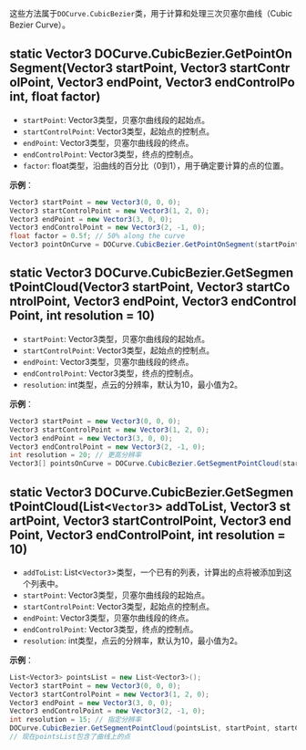 这些方法属于`DOCurve.CubicBezier`类，用于计算和处理三次贝塞尔曲线（Cubic Bezier Curve）。
## static Vector3 DOCurve.CubicBezier.GetPointOnSegment(Vector3 startPoint, Vector3 startControlPoint, Vector3 endPoint, Vector3 endControlPoint, float factor)
- `startPoint`: Vector3类型，贝塞尔曲线段的起始点。
- `startControlPoint`: Vector3类型，起始点的控制点。
- `endPoint`: Vector3类型，贝塞尔曲线段的终点。
- `endControlPoint`: Vector3类型，终点的控制点。
- `factor`: float类型，沿曲线的百分比（0到1），用于确定要计算的点的位置。

**示例**：
```csharp
Vector3 startPoint = new Vector3(0, 0, 0);
Vector3 startControlPoint = new Vector3(1, 2, 0);
Vector3 endPoint = new Vector3(3, 0, 0);
Vector3 endControlPoint = new Vector3(2, -1, 0);
float factor = 0.5f; // 50% along the curve
Vector3 pointOnCurve = DOCurve.CubicBezier.GetPointOnSegment(startPoint, startControlPoint, endPoint, endControlPoint, factor);
```
## static Vector3 DOCurve.CubicBezier.GetSegmentPointCloud(Vector3 startPoint, Vector3 startControlPoint, Vector3 endPoint, Vector3 endControlPoint, int resolution = 10)
- `startPoint`: Vector3类型，贝塞尔曲线段的起始点。
- `startControlPoint`: Vector3类型，起始点的控制点。
- `endPoint`: Vector3类型，贝塞尔曲线段的终点。
- `endControlPoint`: Vector3类型，终点的控制点。
- `resolution`: int类型，点云的分辨率，默认为10，最小值为2。

**示例**：
```csharp
Vector3 startPoint = new Vector3(0, 0, 0);
Vector3 startControlPoint = new Vector3(1, 2, 0);
Vector3 endPoint = new Vector3(3, 0, 0);
Vector3 endControlPoint = new Vector3(2, -1, 0);
int resolution = 20; // 更高分辨率
Vector3[] pointsOnCurve = DOCurve.CubicBezier.GetSegmentPointCloud(startPoint, startControlPoint, endPoint, endControlPoint, resolution);
```
## static Vector3 DOCurve.CubicBezier.GetSegmentPointCloud(List<`Vector3`> addToList, Vector3 startPoint, Vector3 startControlPoint, Vector3 endPoint, Vector3 endControlPoint, int resolution = 10)
- `addToList`: List<`Vector3`>类型，一个已有的列表，计算出的点将被添加到这个列表中。
- `startPoint`: Vector3类型，贝塞尔曲线段的起始点。
- `startControlPoint`: Vector3类型，起始点的控制点。
- `endPoint`: Vector3类型，贝塞尔曲线段的终点。
- `endControlPoint`: Vector3类型，终点的控制点。
- `resolution`: int类型，点云的分辨率，默认为10，最小值为2。

**示例**：
```csharp
List<Vector3> pointsList = new List<Vector3>();
Vector3 startPoint = new Vector3(0, 0, 0);
Vector3 startControlPoint = new Vector3(1, 2, 0);
Vector3 endPoint = new Vector3(3, 0, 0);
Vector3 endControlPoint = new Vector3(2, -1, 0);
int resolution = 15; // 指定分辨率
DOCurve.CubicBezier.GetSegmentPointCloud(pointsList, startPoint, startControlPoint, endPoint, endControlPoint, resolution);
// 现在pointsList包含了曲线上的点
```